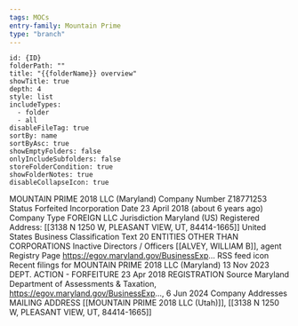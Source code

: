 ```yaml
---
tags: MOCs
entry-family: Mountain Prime
type: "branch"
---
```

```folder-overview
id: {ID}
folderPath: ""
title: "{{folderName}} overview"
showTitle: true
depth: 4
style: list
includeTypes:
  - folder
  - all
disableFileTag: true
sortBy: name
sortByAsc: true
showEmptyFolders: false
onlyIncludeSubfolders: false
storeFolderCondition: true
showFolderNotes: true
disableCollapseIcon: true
```




MOUNTAIN PRIME 2018 LLC (Maryland)
Company Number
Z18771253
Status
Forfeited
Incorporation Date
23 April 2018 (about 6 years ago)
Company Type
FOREIGN LLC
Jurisdiction
Maryland (US)
Registered Address: [[3138 N 1250 W, PLEASANT VIEW, UT, 84414-1665]]
United States
Business Classification Text
20 ENTITIES OTHER THAN CORPORATIONS
Inactive Directors / Officers
[[ALVEY, WILLIAM B]], agent
Registry Page
https://egov.maryland.gov/BusinessExp...
RSS feed icon
Recent filings for MOUNTAIN PRIME 2018 LLC (Maryland)
13 Nov 2023
DEPT. ACTION - FORFEITURE
23 Apr 2018
REGISTRATION
Source Maryland Department of Assessments & Taxation, https://egov.maryland.gov/BusinessExp..., 6 Jun 2024
Company Addresses
MAILING ADDRESS
[[MOUNTAIN PRIME 2018 LLC (Utah)]], [[3138 N 1250 W, PLEASANT VIEW, UT, 84414-1665]]